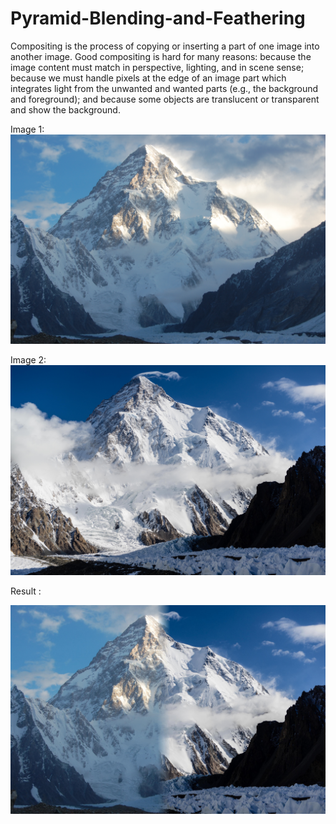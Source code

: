 # Pyramid-Blending-and-Feathering

Compositing is the process of copying or inserting a part of one image into another image. Good compositing is hard for many reasons: because the image content must match in perspective, lighting, and in scene sense; because we must handle pixels at the edge of an image part which integrates light from the unwanted and wanted parts (e.g., the background and foreground); and because some objects are translucent or transparent and show the background.

Image 1:![res08](res08.jpeg)



Image 2:![res09](res09.jpeg)

Result :

![res10](res10.jpeg)
